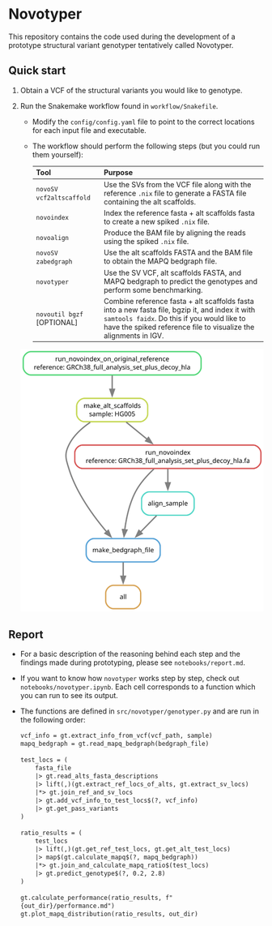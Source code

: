# Novotyper

This repository contains the code used during the development of a prototype structural variant genotyper tentatively called Novotyper.

## Quick start

1. Obtain a VCF of the structural variants you would like to genotype.

2. Run the Snakemake workflow found in `workflow/Snakefile`.
    - Modify the `config/config.yaml` file to point to the correct locations for each input file and executable.
    - The workflow should perform the following steps (but you could run them yourself):

        | Tool | Purpose |
        | --- | --- |
        |`novoSV vcf2altscaffold` | Use the SVs from the VCF file along with the reference `.nix` file to generate a FASTA file containing the alt scaffolds. |
        |`novoindex` | Index the reference fasta + alt scaffolds fasta to create a new spiked `.nix` file. |
        | `novoalign` | Produce the BAM file by aligning the reads using the spiked `.nix` file. |
        | `novoSV zabedgraph` | Use the alt scaffolds FASTA and the BAM file to obtain the MAPQ bedgraph file. |
        | `novotyper` | Use the SV VCF, alt scaffolds FASTA, and MAPQ bedgraph to predict the genotypes and perform some benchmarking. |
        | `novoutil bgzf` [OPTIONAL] | Combine reference fasta + alt scaffolds fasta into a new fasta file, bgzip it, and index it with `samtools faidx`. Do this if you would like to have the spiked reference file to visualize the alignments in IGV. |

    ![DAG](dag.svg)

## Report

- For a basic description of the reasoning behind each step and the findings made during prototyping, please see `notebooks/report.md`.
- If you want to know how `novotyper` works step by step, check out `notebooks/novotyper.ipynb`. Each cell corresponds to a function which you can run to see its output.
- The functions are defined in `src/novotyper/genotyper.py` and are run in the following order:

    ```coconut
    vcf_info = gt.extract_info_from_vcf(vcf_path, sample)
    mapq_bedgraph = gt.read_mapq_bedgraph(bedgraph_file)

    test_locs = (
        fasta_file
        |> gt.read_alts_fasta_descriptions
        |> lift(,)(gt.extract_ref_locs_of_alts, gt.extract_sv_locs)
        |*> gt.join_ref_and_sv_locs
        |> gt.add_vcf_info_to_test_locs$(?, vcf_info)
        |> gt.get_pass_variants
    )

    ratio_results = (
        test_locs
        |> lift(,)(gt.get_ref_test_locs, gt.get_alt_test_locs)
        |> map$(gt.calculate_mapq$(?, mapq_bedgraph))
        |*> gt.join_and_calculate_mapq_ratio$(test_locs)
        |> gt.predict_genotype$(?, 0.2, 2.8)
    )

    gt.calculate_performance(ratio_results, f"{out_dir}/performance.md")
    gt.plot_mapq_distribution(ratio_results, out_dir)
    ```
